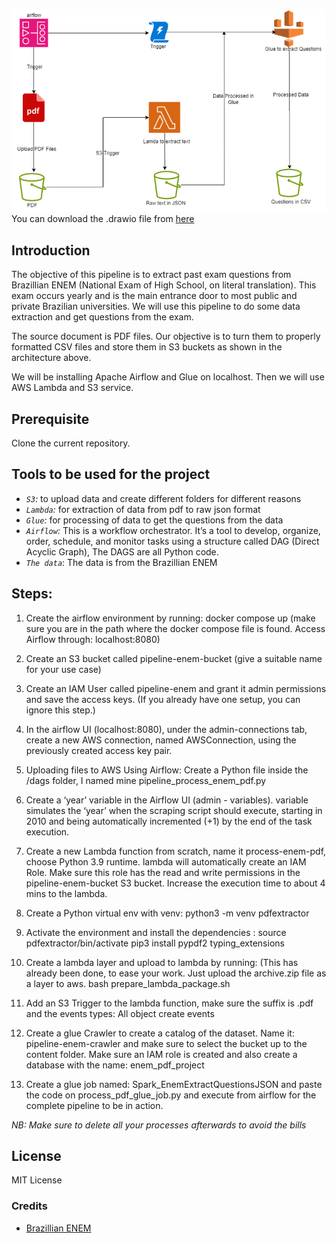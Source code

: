 ![Aws Data Pipeline](./resources/aws-data-pipeline.png)<br>
You can download the .drawio file from [here](./resources/aws-data-pipeline.drawio)



## Introduction
The objective of this pipeline is to extract past exam questions from Brazillian ENEM (National Exam of High School, on literal translation).
This exam occurs yearly and is the main entrance door to most public and private Brazilian universities. We will use this pipeline to do some data extraction and get questions from the exam.
 
The source document is PDF files. Our objective is to turn them to properly formatted CSV files and store them in S3 buckets as shown in the architecture above.

We will be installing Apache Airflow and Glue on localhost. Then we will use AWS Lambda and S3 service.

## Prerequisite
Clone the current repository.

## Tools to be used for the project

- _`S3`:_ to upload data and create different folders for different reasons
- _`Lambda`:_ for extraction of data from pdf to raw json format
- _`Glue`:_ for processing of data to get the questions from the data
- _`Airflow`:_ This is a workflow orchestrator. It’s a tool to develop, organize, order, schedule, and monitor tasks using a structure called DAG (Direct Acyclic Graph), The DAGS are all Python code.
- _`The data`_: The data is from the Brazillian ENEM 

## Steps:

1. Create the airflow environment by running: docker compose up (make sure you are in the path where the docker compose file is found. Access Airflow through: localhost:8080)

2. Create an S3 bucket called pipeline-enem-bucket (give a suitable name for your use case)

3. Create an IAM User called pipeline-enem and grant it admin permissions and save the access keys. (If you already have one setup, you can ignore this step.)

4. In the airflow UI (localhost:8080), under the admin-connections tab, create a new AWS connection, named AWSConnection, using the previously created access key pair.

5. Uploading files to AWS Using Airflow: Create a Python file inside the /dags folder, I named mine pipeline_process_enem_pdf.py

6. Create a ‘year’ variable in the Airflow UI (admin - variables). variable simulates the ‘year’ when the scraping script should execute, starting in 2010 and being automatically incremented (+1) by the end of the task execution.

7. Create a new Lambda function from scratch, name it process-enem-pdf, choose Python 3.9 runtime. lambda will automatically create an IAM Role. Make sure this role has the read and write permissions in the pipeline-enem-bucket S3 bucket. Increase the execution time to about 4 mins to the lambda.

8. Create a Python virtual env with venv: python3 -m venv pdfextractor

9. Activate the environment and install the dependencies : source pdfextractor/bin/activate pip3 install pypdf2 typing_extensions

10. Create a lambda layer and upload to lambda by running: (This has already been done, to ease your work. Just upload the archive.zip file as a layer to aws. bash prepare_lambda_package.sh

11. Add an S3 Trigger to the lambda function, make sure the suffix is .pdf and the events types: All object create events

12. Create a glue Crawler to create a catalog of the dataset. Name it: pipeline-enem-crawler and make sure to select the bucket up to the content folder. Make sure an IAM role is created and also create a database with the name: enem_pdf_project

13. Create a glue job named: Spark_EnemExtractQuestionsJSON and paste the code on process_pdf_glue_job.py and execute from airflow for the complete pipeline to be in action.

_NB: Make sure to delete all your processes afterwards to avoid the bills_

## License

MIT License


### Credits

- [Brazillian ENEM](https://enem.inep.gov.br)
